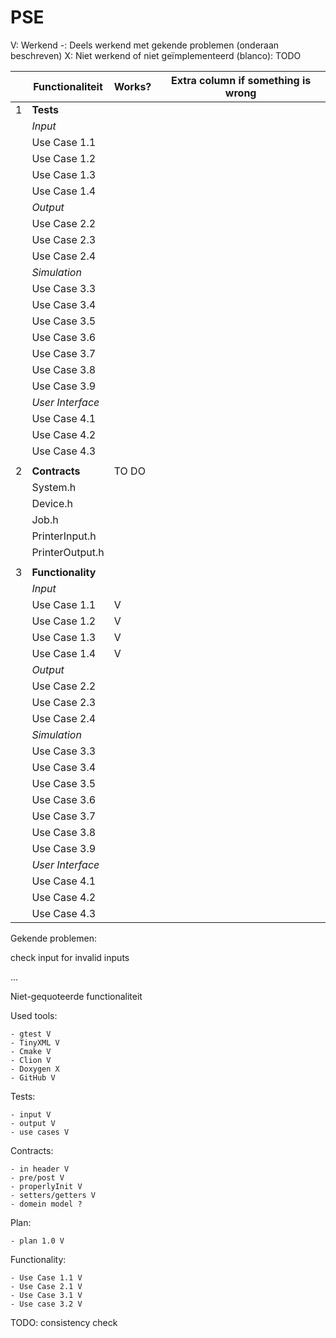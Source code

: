 # PSE

V: Werkend
-: Deels werkend met gekende problemen (onderaan beschreven)
X: Niet werkend of niet geïmplementeerd
(blanco): TODO


| | Functionaliteit   | Works? | Extra column if something is wrong |
|-|-------------------|--------|------------------------------------|
| 1 | **Tests**         |        |                                    |
| | _Input_           |        |                                    |
| | Use Case 1.1      |        |                                    |
| | Use Case 1.2      |        |                                    |
| | Use Case 1.3      |        |                                    |
| | Use Case 1.4      |        |                                    |
| | _Output_          |        |                                    |
| | Use Case 2.2      |        |                                    |
| | Use Case 2.3      |        |                                    |
| | Use Case 2.4      |        |                                    |
| | _Simulation_      |        |                                    |
| | Use Case 3.3      |        |                                    |
| | Use Case 3.4      |        |                                    |
| | Use Case 3.5      |        |                                    |
| | Use Case 3.6      |        |                                    |
| | Use Case 3.7      |        |                                    |
| | Use Case 3.8      |        |                                    |
| | Use Case 3.9      |        |                                    |
| | _User Interface_  |        |                                    |
| | Use Case 4.1      |        |                                    |
| | Use Case 4.2      |        |                                    |
| | Use Case 4.3      |        |                                    |
||
| 2 | **Contracts**     | TO DO  |                                    |
| | System.h          |        |                                    |
| | Device.h          |        |                                    |
| | Job.h             |        |                                    |
| | PrinterInput.h    |        |                                    |
| | PrinterOutput.h   |        |                                    |
||
| 3 | **Functionality** |        |                                    |
| | _Input_           |        |                                    |
| | Use Case 1.1      | V      |                                    |
| | Use Case 1.2      | V      |                                    |
| | Use Case 1.3      | V      |                                    |
| | Use Case 1.4      | V      |                                    |
| | _Output_          |        |                                    |
| | Use Case 2.2      |        |                                    |
| | Use Case 2.3      |        |                                    |
| | Use Case 2.4      |        |                                    |
| | _Simulation_      |        |                                    |
| | Use Case 3.3      |        |                                    |
| | Use Case 3.4      |        |                                    |
| | Use Case 3.5      |        |                                    |
| | Use Case 3.6      |        |                                    |
| | Use Case 3.7      |        |                                    |
| | Use Case 3.8      |        |                                    |
| | Use Case 3.9      |        |                                    |
| | _User Interface_  |        |                                    |
| | Use Case 4.1      |        |                                    |
| | Use Case 4.2      |        |                                    |
| | Use Case 4.3      |        |                                    |

Gekende problemen:

check input for invalid inputs

...

Niet-gequoteerde functionaliteit

Used tools:

    - gtest V
    - TinyXML V
    - Cmake V
    - Clion V
    - Doxygen X
    - GitHub V

Tests:

    - input V
    - output V
    - use cases V

Contracts:

    - in header V
    - pre/post V
    - properlyInit V
    - setters/getters V
    - domein model ?

Plan:

    - plan 1.0 V

Functionality:

    - Use Case 1.1 V
    - Use Case 2.1 V
    - Use Case 3.1 V
    - Use case 3.2 V

TODO:
consistency check
